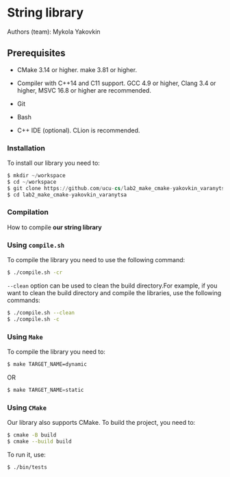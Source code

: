 # String library
Authors (team): <a src="https://github.com/CaCuCkA">Mykola Yakovkin</a>
## Prerequisites

- CMake 3.14 or higher. make 3.81 or higher.

- Compiler with C++14 and C11 support. GCC 4.9 or higher, Clang 3.4 or higher, MSVC 16.8 or higher are recommended.

- Git

- Bash

- C++ IDE (optional). CLion is recommended.

### Installation
To install our library you need to:
```asm
$ mkdir ~/workspace
$ cd ~/workspace
$ git clone https://github.com/ucu-cs/lab2_make_cmake-yakovkin_varanytsa
$ cd lab2_make_cmake-yakovkin_varanytsa
```
### Compilation
How to compile <strong>our string library</strong>
### Using `compile.sh`
To compile the library you need to use the following command:
```bash
$ ./compile.sh -cr
```
`--clean` option can be used to clean the build directory.For example, if you want to clean the build directory and compile the libraries, use the following commands:
```bash
$ ./compile.sh --clean
$ ./compile.sh -c
```
### Using `Make`
To compile the library you need to:
```bash
$ make TARGET_NAME=dynamic 
```
OR
```asm
$ make TARGET_NAME=static 
```

### Using `CMake`
Our library also supports CMake.
To build the project, you need to:
```bash
$ cmake -B build
$ cmake --build build
```
To run it, use:
```bash
$ ./bin/tests
```

